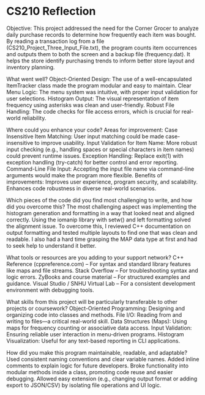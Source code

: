 # CS210 Reflection

Objective:
This project addressed the need for the Corner Grocer to analyze daily purchase records to determine how frequently each item was bought. By reading a transaction log from a file (CS210_Project_Three_Input_File.txt), the program counts item occurrences and outputs them to both the screen and a backup file (frequency.dat). It helps the store identify purchasing trends to inform better store layout and inventory planning.

What went well?
Object-Oriented Design: The use of a well-encapsulated ItemTracker class made the program modular and easy to maintain.
Clear Menu Logic: The menu system was intuitive, with proper input validation for user selections.
Histogram Output: The visual representation of item frequency using asterisks was clean and user-friendly.
Robust File Handling: The code checks for file access errors, which is crucial for real-world reliability.

Where could you enhance your code?
Areas for improvement:
Case Insensitive Item Matching: User input matching could be made case-insensitive to improve usability.
Input Validation for Item Name: More robust input checking (e.g., handling spaces or special characters in item names) could prevent runtime issues.
Exception Handling: Replace exit(1) with exception handling (try-catch) for better control and error reporting.
Command-Line File Input: Accepting the input file name via command-line arguments would make the program more flexible.
Benefits of improvements:
Improves user experience, program security, and scalability.
Enhances code robustness in diverse real-world scenarios.

Which pieces of the code did you find most challenging to write, and how did you overcome this?
The most challenging aspect was implementing the histogram generation and formatting in a way that looked neat and aligned correctly. Using the iomanip library with setw() and left formatting solved the alignment issue. To overcome this, I reviewed C++ documentation on output formatting and tested multiple layouts to find one that was clean and readable.
I also had a hard time grasping the MAP data type at first and had to seek help to understand it better.

What tools or resources are you adding to your support network?
C++ Reference (cppreference.com) – For syntax and standard library features like maps and file streams.
Stack Overflow – For troubleshooting syntax and logic errors.
ZyBooks and course material – For structured examples and guidance.
Visual Studio / SNHU Virtual Lab – For a consistent development environment with debugging tools.


What skills from this project will be particularly transferable to other projects or coursework?
Object-Oriented Programming: Designing and organizing code into classes and methods.
File I/O: Reading from and writing to files—a critical real-world skill.
Data Structures (Maps): Using maps for frequency counting or associative data access.
Input Validation: Ensuring reliable user interaction in menu-driven programs.
Histogram Visualization: Useful for any text-based reporting in CLI applications.

How did you make this program maintainable, readable, and adaptable?
Used consistent naming conventions and clear variable names.
Added inline comments to explain logic for future developers.
Broke functionality into modular methods inside a class, promoting code reuse and easier debugging.
Allowed easy extension (e.g., changing output format or adding export to JSON/CSV) by isolating file operations and UI logic.
